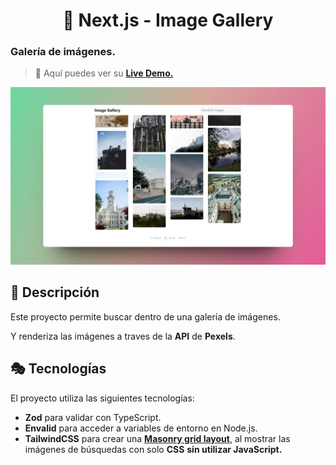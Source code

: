 <div align="center">
  
#  🔺 Next.js - Image Gallery

</div>

### Galería de imágenes.

> 🧩 Aquí puedes ver su [**Live Demo.**](https://image-gallery-abraham.vercel.app/)

![vista-previa](public/preview/01-page-preview.jpg)

## 🚀 Descripción

Este proyecto permite buscar dentro de una galería de imágenes.

Y renderiza las imágenes a traves de la **API** de **Pexels**.

## 🎭 Tecnologías

El proyecto utiliza las siguientes tecnologías:

- **Zod** para validar con TypeScript.
- **Envalid** para acceder a variables de entorno en Node.js.
- **TailwindCSS** para crear una [**Masonry grid layout**](https://developer.mozilla.org/en-US/docs/Web/CSS/CSS_grid_layout/Masonry_layout), al mostrar las imágenes de búsquedas con solo **CSS** **sin utilizar JavaScript.**
